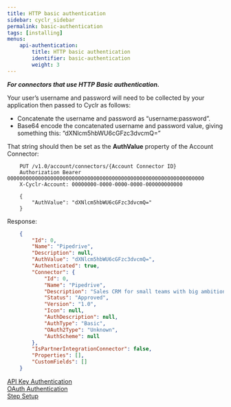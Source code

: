 ```yaml
---
title: HTTP basic authentication
sidebar: cyclr_sidebar
permalink: basic-authentication
tags: [installing]
menus:
    api-authentication:
        title: HTTP basic authentication
        identifier: basic-authentication
        weight: 3
---
```


_**For connectors that use HTTP Basic authentication.**_

Your user’s username and password will need to be collected by your application then passed to Cyclr as follows:

*  Concatenate the username and password as “username:password”.
*  Base64 encode the concatenated username and password value, giving something this: “dXNlcm5hbWU6cGFzc3dvcmQ=”

That string should then be set as the **AuthValue** property of the Account Connector:

```http
    PUT /v1.0/account/connectors/{Account Connector ID}
    Authorization Bearer 0000000000000000000000000000000000000000000000000000000000000000
    X-Cyclr-Account: 00000000-0000-0000-0000-000000000000

    {
        "AuthValue": "dXNlcm5hbWU6cGFzc3dvcmQ="
    }
````

Response:

````json
    {
        "Id": 0,
        "Name": "Pipedrive",
        "Description": null,
        "AuthValue": "dXNlcm5hbWU6cGFzc3dvcmQ=",
        "Authenticated": true,
        "Connector": {
            "Id": 0,
            "Name": "Pipedrive",
            "Description": "Sales CRM for small teams with big ambitions.",
            "Status": "Approved",
            "Version": "1.0",
            "Icon": null,
            "AuthDescription": null,
            "AuthType": "Basic",
            "OAuth2Type": "Unknown",
            "AuthScheme": null
        },
        "IsPartnerIntegrationConnector": false,
        "Properties": [],
        "CustomFields": []
    }
````

[API Key Authentication](./api-key-authentication)<br/>[OAuth Authentication](./oauth-authentication)  
[Step Setup](./step-set-up)
